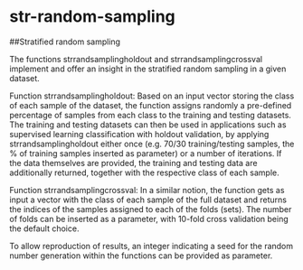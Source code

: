 # str-random-sampling
##Stratified random sampling

The functions strrandsamplingholdout and strrandsamplingcrossval implement and offer an insight in the stratified random sampling in a given dataset. 

Function strrandsamplingholdout: Based on an input vector storing the class of each sample of the dataset, the function assigns randomly a pre-defined percentage of samples from each class to the training and testing datasets. The training and testing datasets can then be used in applications such as supervised learning classification with holdout validation, by applying strrandsamplingholdout either once (e.g. 70/30 training/testing samples, the % of training samples inserted as parameter) or a number of iterations. If the data themselves are provided, the training and testing data are additionally returned, together with the respective class of each sample. 

Function strrandsamplingcrossval: In a similar notion, the function gets as input a vector with the class of each sample of the full dataset and returns the indices of the samples assigned to each of the folds (sets). The number of folds can be inserted as a parameter, with 10-fold cross validation being the default choice.

To allow reproduction of results, an integer indicating a seed for the random number generation within the functions can be provided as parameter.
